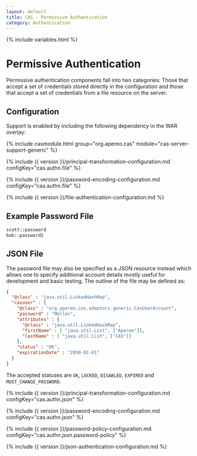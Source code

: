```yaml
---
layout: default
title: CAS - Permissive Authentication
category: Authentication
---
```

{% include variables.html %}


# Permissive Authentication

Permissive authentication components fall into two categories: Those that accept a set of credentials 
stored directly in the configuration and those that accept a set of credentials from a file resource on the server.

## Configuration

Support is enabled by including the following dependency in the WAR overlay:

{% include casmodule.html group="org.apereo.cas" module="cas-server-support-generic" %}

{% include {{ version }}/principal-transformation-configuration.md configKey="cas.authn.file" %}

{% include {{ version }}/password-encoding-configuration.md configKey="cas.authn.file" %}

{% include {{ version }}/file-authentication-configuration.md %}

## Example Password File

```bash
scott::password
bob::password2
```


## JSON File

The password file may also be specified as a JSON resource instead which allows one to 
specify additional account details mostly useful for development and basic testing. The outline of the file may be defined as:

```json
{
  "@class" : "java.util.LinkedHashMap",
  "casuser" : {
    "@class" : "org.apereo.cas.adaptors.generic.CasUserAccount",
    "password" : "Mellon",
    "attributes" : {
      "@class" : "java.util.LinkedHashMap",
      "firstName" : [ "java.util.List", ["Apereo"]],
      "lastName" : [ "java.util.List", ["CAS"]]
    },
    "status" : "OK",
    "expirationDate" : "2050-01-01"
  }
}
```

The accepted statuses are `OK`, `LOCKED`, `DISABLED`, `EXPIRED` and `MUST_CHANGE_PASSWORD`. 

{% include {{ version }}/principal-transformation-configuration.md configKey="cas.authn.json" %}

{% include {{ version }}/password-encoding-configuration.md configKey="cas.authn.json" %}

{% include {{ version }}/password-policy-configuration.md configKey="cas.authn.json.password-policy" %}

{% include {{ version }}/json-authentication-configuration.md %}
